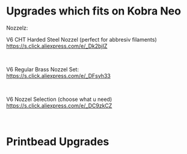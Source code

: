 <h1>Upgrades which fits on Kobra Neo</h1>


Nozzelz:

V6 CHT Harded Steel Nozzel (perfect for abbresiv filaments)<br>
https://s.click.aliexpress.com/e/_Dk2bjIZ

<br>

V6 Regular Brass Nozzel Set:<br>
https://s.click.aliexpress.com/e/_DFsyh33

<br>

V6 Nozzel Selection (choose what u need)<br>
https://s.click.aliexpress.com/e/_DC9zkCZ

<br>

<h1>Printbead Upgrades</h1>




